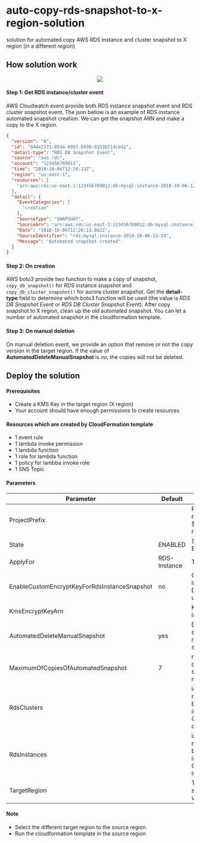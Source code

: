 # auto-copy-rds-snapshot-to-x-region-solution
solution for automated copy AWS RDS instance and cluster snapshot to X region (in a different region)

## How solution work
<p align="center"><img src="https://user-images.githubusercontent.com/38157237/86114574-ebdae800-baf4-11ea-8621-6668be9dc0ba.png"/></p>

#### Step 1: Get RDS instance/cluster event
AWS Cloudwatch event provide both RDS instance snapshot event and RDS cluster snapshot event. The json bellow is an example of RDS instance automated snapshot creation. We can get the snapshot ARN and make a copy to the X region.
```json
{
  "version": "0",
  "id": "844e2571-85d4-695f-b930-0153b71dcb42",
  "detail-type": "RDS DB Snapshot Event",
  "source": "aws.rds",
  "account": "123456789012",
  "time": "2018-10-06T12:26:13Z",
  "region": "us-east-1",
  "resources": [
    "arn:aws:rds:us-east-1:123456789012:db:mysql-instance-2018-10-06-12-24"
  ],
  "detail": {
    "EventCategories": [
      "creation"
    ],
    "SourceType": "SNAPSHOT",
    "SourceArn": "arn:aws:rds:us-east-1:123456789012:db:mysql-instance-2018-10-06-12-24",
    "Date": "2018-10-06T12:26:13.882Z",
    "SourceIdentifier": "rds:mysql-instance-2018-10-06-12-24",
    "Message": "Automated snapshot created"
  }
}
```

#### Step 2: On creation
AWS boto3 provide two function to make a copy of snapshot, ```copy_db_snapshot()``` for RDS instance snapshot and ```copy_db_cluster_snapshot()``` for aurora cluster snapshot. Get the **detail-type** field to determine which boto3 function will be used (the value is *RDS DB Snapshot Event* or *RDS DB Cluster Snapshot Event*).
After copy snapshot to X region, clean up the old automated snapshot. You can let a number of automated snapshot in the cloudformation template.

#### Step 3: On manual deletion
On manual deletion event, we provide an option that remove or not the copy version in the target region. If the value of **AutomatedDeleteManualSnapshot** is *no*, the copies will not be deleted.

## Deploy the solution
#### Prerequisites
- Create a KMS Key in the target region (X region)
- Your account should have enough permissions to create resources
#### Resources which are created by CloudFormation template
- 1 event rule
- 1 lambda invoke permission
- 1 lambda function
- 1 role for lambda function
- 1 policy for lambba invoke role
- 1 SNS Topic
#### Parameters

| Parameter | Default | Description |
|---|---|---|
|ProjectPrefix||Project prefix for creating resource name like ${ProjectPrefix}-resourceName|
|State|ENABLED|State of solution ENALBLED/DISABLED|
|ApplyFor|RDS-Instance|This is for fun :D|
|EnableCustomEncryptKeyForRdsInstanceSnapshot|no|Create Key to encrypt RDS instance snapshot. (If source DB instance volume unencrypted)|
|KmsEncryptKeyArn||Key arn of KMS encrypt key in the target region|
|AutomatedDeleteManualSnapshot|yes|Delete copy of backup snapshot or not when a manual snapshot deleted in source region|
|MaximumOfCopiesOfAutomatedSnapshot|7|maximum of copies version of automated snapshot in source region, select 0 to nolimit versions of copies|
|RdsClusters||instance that apply solution. If more than one instance, split by ",". For example, instance1,instance2,instace3. Or let blank if there is no cluster to apply|
|RdsInstances||instance that apply solution. If more than one instance, split by ",". For example, instance1,instance2,instace3. Or let blank if there is no instance to apply|
|TargetRegion||Target region (Region X) that snapshot make a copy version to|

#### Note

- Select the different target region to the source region.
- Run the cloudformation template in the source region
